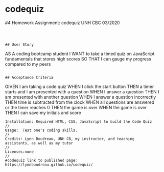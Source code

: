 # codequiz
#4 Homework Assignment: codequiz
UNH CBC 03/2020

```



## User Story

```
AS A coding bootcamp student
I WANT to take a timed quiz on JavaScript fundamentals that stores high scores
SO THAT I can gauge my progress compared to my peers
```

## Acceptance Criteria

```
GIVEN I am taking a code quiz
WHEN I click the start button
THEN a timer starts and I am presented with a question
WHEN I answer a question
THEN I am presented with another question
WHEN I answer a question incorrectly
THEN time is subtracted from the clock
WHEN all questions are answered or the timer reaches 0
THEN the game is over
WHEN the game is over
THEN I can save my initials and score
```
Installation: Required HTML, CSS, JavaScript to build the Code Quiz
//
Usage:  Test one's coding skills;
//
Credits: Lynn Boudreau, UNH CB, my instructor, and teaching assistants, as well as my tutor 
//
Licenses:none
//
#codequiz link to published page:  https://lynnboudreau.github.io/codequiz/
